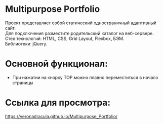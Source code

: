 # Multipurpose Portfolio
Проект представляет собой статический одностраничный адаптивный сайт.  
Для подключения разместите родительский каталог на веб-сервере.  
Стек технологий: HTML, CSS, Grid Layout, Flexbox, БЭМ.  
Библиотеки: jQuery.  

# Основной функционал:
- При нажатии на кнорку TOP можно плавно переместиться в начало страницы  

# Ссылка для просмотра:  
https://veronadracula.github.io/Multipurpose_Portfolio/
